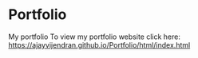 # Portfolio
My portfolio
To view my portfolio website click here:
https://ajayvijendran.github.io/Portfolio/html/index.html
